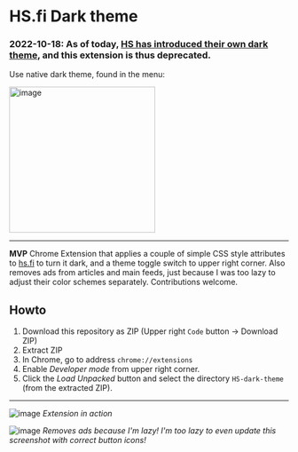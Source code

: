 # HS.fi Dark theme

### 2022-10-18: As of today, [HS has introduced their own dark theme](https://www.hs.fi/info/art-2000009140129.html), and this extension is thus deprecated.</big>

Use native dark theme, found in the menu:

<img width="263" alt="image" src="https://user-images.githubusercontent.com/50331907/196399669-15c1357c-2958-4459-b7c9-ca8f63eb459e.png">

---

**MVP** Chrome Extension that applies a couple of simple CSS style attributes to [hs.fi](https://hs.fi) to turn it dark, and a theme toggle switch to upper right corner. Also removes ads from articles and main feeds, just because I was too lazy to adjust their color schemes separately. Contributions welcome.

## Howto

1. Download this repository as ZIP (Upper right `Code` button -> Download ZIP)
2. Extract ZIP
3. In Chrome, go to address `chrome://extensions`
4. Enable _Developer mode_ from upper right corner.
5. Click the _Load Unpacked_ button and select the directory `HS-dark-theme` (from the extracted ZIP).

---

![image](https://user-images.githubusercontent.com/50331907/149751656-7bc021ea-9831-4a66-ac87-1be3d6a73904.png)
_Extension in action_

![image](https://user-images.githubusercontent.com/50331907/149748644-3bc8de89-ee9a-4593-b3d9-27d6f05987a2.png)
_Removes ads because I'm lazy! I'm too lazy to even update this screenshot with correct button icons!_

